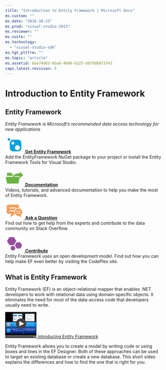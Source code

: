 ```yaml
---
title: "Introduction to Entity Framework | Microsoft Docs"
ms.custom: ""
ms.date: "2016-10-23"
ms.prod: "visual-studio-2013"
ms.reviewer: ""
ms.suite: ""
ms.technology: 
  - "visual-studio-sdk"
ms.tgt_pltfrm: ""
ms.topic: "article"
ms.assetid: 8ae74d63-6bad-4686-b325-bbf9d68f3743
caps.latest.revision: 5
---
```

# Introduction to Entity Framework
## Entity Framework

*Entity Framework is Microsoft’s recommended data access technology for new applications*

[![GetIt](../ef6/media/getit.png) **Get Entity Framework**](Get%20Entity%20Framework.md)  
Add the EntityFramework NuGet package to your project or install the Entity Framework Tools for Visual Studio.

[![GetStarted](../ef6/media/getstarted.png) **Documentation**](Entity%20Framework%20\(EF\)%20Documentation.md)  
Videos, tutorials, and advanced documentation to help you make the most of Entity Framework.


[![GetHelp](../ef6/media/gethelp.png) **Ask a Question**](Get%20Help%20Using%20Entity%20Framework.md)  
Find out how to get help from the experts and contribute to the data community on Stack Overflow.

[![Contribute](../ef6/media/contribute.png) **Contribute**](http://entityframework.codeplex.com/)  
Entity Framework uses an open development model. Find out how you can help make EF even better by visiting the CodePlex site.

## What is Entity Framework

Entity Framework (EF) is an object-relational mapper that enables .NET developers to work with relational data using domain-specific objects. It eliminates the need for most of the data-access code that developers usually need to write.

[![WhichWorkflow_Thumb](../ef6/media/whichworkflow-thumb.png) Introducing Entity Framework](Entity%20Framework%20Development%20Workflows%20Video.md)

Entity Framework allows you to create a model by writing code or using boxes and lines in the EF Designer. Both of these approaches can be used to target an existing database or create a new database. This short video explains the differences and how to find the one that is right for you.
